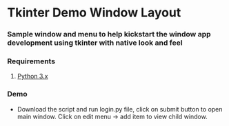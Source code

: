 # Tkinter Demo Window Layout
### Sample window and menu to help kickstart the window app development using tkinter with native look and feel

### Requirements
1. [Python 3.x](https://www.python.org/)  

### Demo
* Download the script and run login.py file, click on submit button to open main window. Click on edit menu -> add item to view child window.
